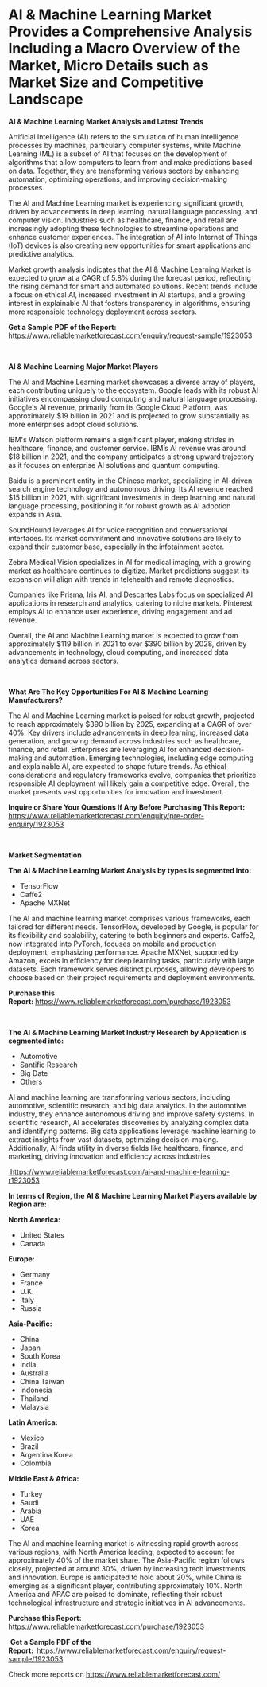<p><h1>AI & Machine Learning Market Provides a Comprehensive Analysis Including a Macro Overview of the Market, Micro Details such as Market Size and Competitive Landscape</h1></p><p><strong>AI & Machine Learning Market Analysis and Latest Trends</strong></p>
<p><p>Artificial Intelligence (AI) refers to the simulation of human intelligence processes by machines, particularly computer systems, while Machine Learning (ML) is a subset of AI that focuses on the development of algorithms that allow computers to learn from and make predictions based on data. Together, they are transforming various sectors by enhancing automation, optimizing operations, and improving decision-making processes.</p><p>The AI and Machine Learning market is experiencing significant growth, driven by advancements in deep learning, natural language processing, and computer vision. Industries such as healthcare, finance, and retail are increasingly adopting these technologies to streamline operations and enhance customer experiences. The integration of AI into Internet of Things (IoT) devices is also creating new opportunities for smart applications and predictive analytics.</p><p>Market growth analysis indicates that the AI & Machine Learning Market is expected to grow at a CAGR of 5.8% during the forecast period, reflecting the rising demand for smart and automated solutions. Recent trends include a focus on ethical AI, increased investment in AI startups, and a growing interest in explainable AI that fosters transparency in algorithms, ensuring more responsible technology deployment across sectors.</p></p>
<p><strong>Get a Sample PDF of the Report:&nbsp;</strong> <a href="https://www.reliablemarketforecast.com/enquiry/request-sample/1923053?utm_campaign=3108&utm_medium=2&utm_source=Github&utm_content=ia&utm_term=10032025&utm_id=ai-machine-learning">https://www.reliablemarketforecast.com/enquiry/request-sample/1923053</a></p>
<p>&nbsp;</p>
<p><strong>AI & Machine Learning Major Market Players</strong></p>
<p><p>The AI and Machine Learning market showcases a diverse array of players, each contributing uniquely to the ecosystem. Google leads with its robust AI initiatives encompassing cloud computing and natural language processing. Google's AI revenue, primarily from its Google Cloud Platform, was approximately $19 billion in 2021 and is projected to grow substantially as more enterprises adopt cloud solutions.</p><p>IBM's Watson platform remains a significant player, making strides in healthcare, finance, and customer service. IBM’s AI revenue was around $18 billion in 2021, and the company anticipates a strong upward trajectory as it focuses on enterprise AI solutions and quantum computing.</p><p>Baidu is a prominent entity in the Chinese market, specializing in AI-driven search engine technology and autonomous driving. Its AI revenue reached $15 billion in 2021, with significant investments in deep learning and natural language processing, positioning it for robust growth as AI adoption expands in Asia.</p><p>SoundHound leverages AI for voice recognition and conversational interfaces. Its market commitment and innovative solutions are likely to expand their customer base, especially in the infotainment sector.</p><p>Zebra Medical Vision specializes in AI for medical imaging, with a growing market as healthcare continues to digitize. Market predictions suggest its expansion will align with trends in telehealth and remote diagnostics.</p><p>Companies like Prisma, Iris AI, and Descartes Labs focus on specialized AI applications in research and analytics, catering to niche markets. Pinterest employs AI to enhance user experience, driving engagement and ad revenue.</p><p>Overall, the AI and Machine Learning market is expected to grow from approximately $119 billion in 2021 to over $390 billion by 2028, driven by advancements in technology, cloud computing, and increased data analytics demand across sectors.</p></p>
<p>&nbsp;</p>
<p><strong>What Are The Key Opportunities For AI & Machine Learning Manufacturers?</strong></p>
<p><p>The AI and Machine Learning market is poised for robust growth, projected to reach approximately $390 billion by 2025, expanding at a CAGR of over 40%. Key drivers include advancements in deep learning, increased data generation, and growing demand across industries such as healthcare, finance, and retail. Enterprises are leveraging AI for enhanced decision-making and automation. Emerging technologies, including edge computing and explainable AI, are expected to shape future trends. As ethical considerations and regulatory frameworks evolve, companies that prioritize responsible AI deployment will likely gain a competitive edge. Overall, the market presents vast opportunities for innovation and investment.</p></p>
<p><strong>Inquire or Share Your Questions If Any Before Purchasing This Report:</strong> <a href="https://www.reliablemarketforecast.com/enquiry/pre-order-enquiry/1923053?utm_campaign=3108&utm_medium=2&utm_source=Github&utm_content=ia&utm_term=10032025&utm_id=ai-machine-learning">https://www.reliablemarketforecast.com/enquiry/pre-order-enquiry/1923053</a></p>
<p>&nbsp;</p>
<p><strong>Market Segmentation</strong></p>
<p><strong>The AI & Machine Learning Market Analysis by types is segmented into:</strong></p>
<p><ul><li>TensorFlow</li><li>Caffe2</li><li>Apache MXNet</li></ul></p>
<p><p>The AI and machine learning market comprises various frameworks, each tailored for different needs. TensorFlow, developed by Google, is popular for its flexibility and scalability, catering to both beginners and experts. Caffe2, now integrated into PyTorch, focuses on mobile and production deployment, emphasizing performance. Apache MXNet, supported by Amazon, excels in efficiency for deep learning tasks, particularly with large datasets. Each framework serves distinct purposes, allowing developers to choose based on their project requirements and deployment environments.</p></p>
<p><strong>Purchase this Report:&nbsp;</strong><a href="https://www.reliablemarketforecast.com/purchase/1923053?utm_campaign=3108&utm_medium=2&utm_source=Github&utm_content=ia&utm_term=10032025&utm_id=ai-machine-learning">https://www.reliablemarketforecast.com/purchase/1923053</a></p>
<p>&nbsp;</p>
<p><strong>The AI & Machine Learning Market Industry Research by Application is segmented into:</strong></p>
<p><ul><li>Automotive</li><li>Santific Research</li><li>Big Date</li><li>Others</li></ul></p>
<p><p>AI and machine learning are transforming various sectors, including automotive, scientific research, and big data analytics. In the automotive industry, they enhance autonomous driving and improve safety systems. In scientific research, AI accelerates discoveries by analyzing complex data and identifying patterns. Big data applications leverage machine learning to extract insights from vast datasets, optimizing decision-making. Additionally, AI finds utility in diverse fields like healthcare, finance, and marketing, driving innovation and efficiency across industries.</p></p>
<p><a href="https://www.reliablemarketforecast.com/ai-and-machine-learning-r1923053?utm_campaign=3108&utm_medium=2&utm_source=Github&utm_content=ia&utm_term=10032025&utm_id=ai-machine-learning">&nbsp;https://www.reliablemarketforecast.com/ai-and-machine-learning-r1923053</a></p>
<p><strong>In terms of Region, the AI & Machine Learning Market Players available by Region are:</strong></p>
<p>
    <p> <strong> North America: </strong>
        <ul>
            <li>United States</li>
            <li>Canada</li>
        </ul>
        </p> 
    <p> <strong> Europe: </strong>
        <ul>
            <li>Germany</li>
            <li>France</li>
            <li>U.K.</li>
            <li>Italy</li>
            <li>Russia</li>
        </ul>
        </p> 
    <p> <strong> Asia-Pacific: </strong>
        <ul>
            <li>China</li>
            <li>Japan</li>
            <li>South Korea</li>
            <li>India</li>
            <li>Australia</li>
            <li>China Taiwan</li>
            <li>Indonesia</li>
            <li>Thailand</li>
            <li>Malaysia</li>
        </ul>
        </p> 
    <p> <strong> Latin America: </strong>
        <ul>
            <li>Mexico</li>
            <li>Brazil</li>
            <li>Argentina Korea</li>
            <li>Colombia</li>
        </ul>
        </p> 
    <p> <strong> Middle East & Africa: </strong>
        <ul>
            <li>Turkey</li>
            <li>Saudi</li>
            <li>Arabia</li>
            <li>UAE</li>
            <li>Korea</li>
        </ul>
    </p>
    </p>
<p><p>The AI and machine learning market is witnessing rapid growth across various regions, with North America leading, expected to account for approximately 40% of the market share. The Asia-Pacific region follows closely, projected at around 30%, driven by increasing tech investments and innovation. Europe is anticipated to hold about 20%, while China is emerging as a significant player, contributing approximately 10%. North America and APAC are poised to dominate, reflecting their robust technological infrastructure and strategic initiatives in AI advancements.</p></p>
<p><strong>Purchase this Report: </strong><a href="https://www.reliablemarketforecast.com/purchase/1923053?utm_campaign=3108&utm_medium=2&utm_source=Github&utm_content=ia&utm_term=10032025&utm_id=ai-machine-learning">https://www.reliablemarketforecast.com/purchase/1923053</a></p>
<p>&nbsp;<strong>Get a Sample PDF of the Report:&nbsp;&nbsp;</strong><a href="https://www.reliablemarketforecast.com/enquiry/request-sample/1923053?utm_campaign=3108&utm_medium=2&utm_source=Github&utm_content=ia&utm_term=10032025&utm_id=ai-machine-learning">https://www.reliablemarketforecast.com/enquiry/request-sample/1923053</a></p>
<p><strong></strong></p>
<p>Check more reports on <a href="https://www.reliablemarketforecast.com/?utm_campaign=3108&utm_medium=2&utm_source=Github&utm_content=ia&utm_term=10032025&utm_id=ai-machine-learning">https://www.reliablemarketforecast.com/</a></p>